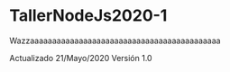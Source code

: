 # TallerNodeJs2020-1
Wazzaaaaaaaaaaaaaaaaaaaaaaaaaaaaaaaaaaaaaaaaaaa

Actualizado 21/Mayo/2020
Versión 1.0
